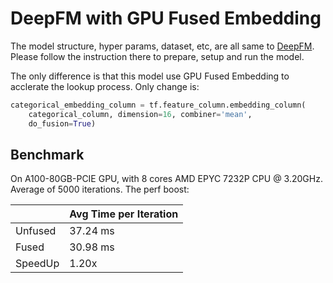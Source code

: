 # DeepFM with GPU Fused Embedding

The model structure, hyper params, dataset, etc, are all same to [DeepFM](../../../DeepFM/README.md). Please follow the instruction there to prepare, setup and run the model.

The only difference is that this model use GPU Fused Embedding to acclerate the lookup process. Only change is:

```python
categorical_embedding_column = tf.feature_column.embedding_column(
    categorical_column, dimension=16, combiner='mean',
    do_fusion=True)
```

## Benchmark

On A100-80GB-PCIE GPU, with 8 cores AMD EPYC 7232P CPU @ 3.20GHz. Average of 5000 iterations. The perf boost:

|         | Avg Time per Iteration |
| ------- | ---------------------- |
| Unfused | 37.24 ms               |
| Fused   | 30.98 ms               |
| SpeedUp | 1.20x                  |
